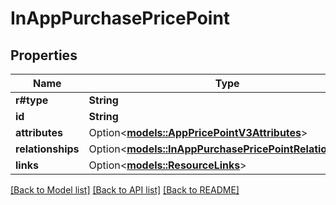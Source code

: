 # InAppPurchasePricePoint

## Properties

Name | Type | Description | Notes
------------ | ------------- | ------------- | -------------
**r#type** | **String** |  | 
**id** | **String** |  | 
**attributes** | Option<[**models::AppPricePointV3Attributes**](AppPricePointV3_attributes.md)> |  | [optional]
**relationships** | Option<[**models::InAppPurchasePricePointRelationships**](InAppPurchasePricePoint_relationships.md)> |  | [optional]
**links** | Option<[**models::ResourceLinks**](ResourceLinks.md)> |  | [optional]

[[Back to Model list]](../README.md#documentation-for-models) [[Back to API list]](../README.md#documentation-for-api-endpoints) [[Back to README]](../README.md)


